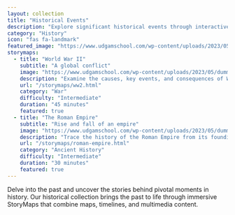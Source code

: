 ```yaml
---
layout: collection
title: "Historical Events"
description: "Explore significant historical events through interactive StoryMaps"
category: "History"
icon: "fas fa-landmark"
featured_image: "https://www.udgamschool.com/wp-content/uploads/2023/05/dummy-image-grey-e1398449111870.jpg"
storymaps:
  - title: "World War II"
    subtitle: "A global conflict"
    image: "https://www.udgamschool.com/wp-content/uploads/2023/05/dummy-image-grey-e1398449111870.jpg"
    description: "Examine the causes, key events, and consequences of World War II"
    url: "/storymaps/ww2.html"
    category: "War"
    difficulty: "Intermediate"
    duration: "45 minutes"
    featured: true
  - title: "The Roman Empire"
    subtitle: "Rise and fall of an empire"
    image: "https://www.udgamschool.com/wp-content/uploads/2023/05/dummy-image-grey-e1398449111870.jpg"
    description: "Trace the history of the Roman Empire from its founding to its decline"
    url: "/storymaps/roman-empire.html"
    category: "Ancient History"
    difficulty: "Intermediate"
    duration: "30 minutes"
    featured: true
---
```


Delve into the past and uncover the stories behind pivotal moments in history. Our historical collection brings the past to life through immersive StoryMaps that combine maps, timelines, and multimedia content.

